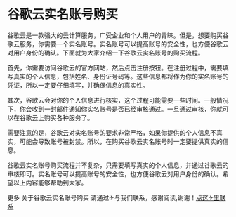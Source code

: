 # 谷歌云实名账号购买

谷歌云是一款强大的云计算服务，广受企业和个人用户的青睐。但是，想要购买谷歌云服务，你需要一个实名账号。实名账号可以提高账号的安全性，也方便谷歌云对用户身份的确认。下面就为大家介绍一下谷歌云实名账号的购买流程。

首先，你需要访问谷歌云的官方网站，然后点击注册按钮。在注册过程中，需要填写真实的个人信息，包括姓名、身份证号码等。这些信息都将作为你的实名账号的凭证，所以一定要仔细填写，并确保信息的真实性。

其次，谷歌云会对你的个人信息进行核实，这个过程可能需要一些时间。一般情况下，你会收到一封邮件通知你实名账号是否已经审核通过。一旦通过审核，你就可以在谷歌云上购买各种服务了。

需要注意的是，谷歌云对实名账号的要求非常严格，如果你提供的个人信息不真实，可能会导致账号被封禁。所以，在购买谷歌云实名账号时一定要提供真实的信息。

谷歌云实名账号购买流程并不复杂，只需要填写真实的个人信息，并通过谷歌云的审核即可。实名账号可以提高账号的安全性，也方便谷歌云对用户身份的确认。希望以上内容能够帮助到大家。

更多 关于谷歌云实名账号购买 请通过✈与我们联系，感谢阅读,谢谢！[点这✈里联系](https://c.k02.cc)